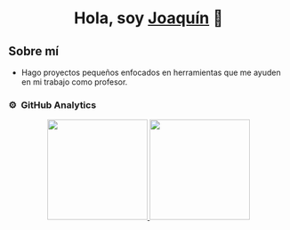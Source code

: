 <div align="center">
  <h1 align="center">Hola, soy <a href="https://www.linkedin.com/in/joaquincordovapadilla/">Joaquín</a> 👋</h1>
</div>

## Sobre mí
- Hago proyectos pequeños enfocados en herramientas que me ayuden en mi trabajo como profesor.

### ⚙️ &nbsp;GitHub Analytics

<p align="center">
  <a href="https://github.com/JoaCordova/">
    <img height="180em" src="https://github-readme-stats-eight-theta.vercel.app/api?username=joacordova&show_icons=true&theme=algolia&include_all_commits=true&count_private=true">
    <img height="180em" src="https://github-readme-stats-eight-theta.vercel.app/api/top-langs/?username=joacordova&layout=compact&langs_count=8&theme=algolia">
  </a>
</p>
